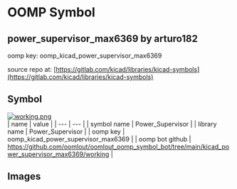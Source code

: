 # OOMP Symbol  
## power_supervisor_max6369  by arturo182  
  
oomp key: oomp_kicad_power_supervisor_max6369  
  
source repo at: [https://gitlab.com/kicad/libraries/kicad-symbols](https://gitlab.com/kicad/libraries/kicad-symbols)  
## Symbol  
  
[![working.png](working_600.png)](working.png)  
| name | value | 
| --- | --- | 
| symbol name | Power_Supervisor | 
| library name | Power_Supervisor | 
| oomp key | oomp_kicad_power_supervisor_max6369 | 
| oomp bot github | https://github.com/oomlout/oomlout_oomp_symbol_bot/tree/main/kicad_power_supervisor_max6369/working | 
## Images  
